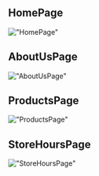 




## HomePage

!["HomePage"](https://github.com/ZakiyaA/coffee-store-design/blob/master/img/homePage.png?raw=true)

## AboutUsPage

!["AboutUsPage"](https://github.com/ZakiyaA/coffee-store-design/blob/master/img/aboutUsPage.png?raw=true)

## ProductsPage

!["ProductsPage"](https://github.com/ZakiyaA/coffee-store-design/blob/master/img/productsPage.png?raw=true)

## StoreHoursPage

!["StoreHoursPage"](https://[github.com/ZakiyaA/coffee-store-design/blob/master/img/homePage.png](https://github.com/ZakiyaA/coffee-store-design/blob/master/img/storePage.png)?raw=true)
